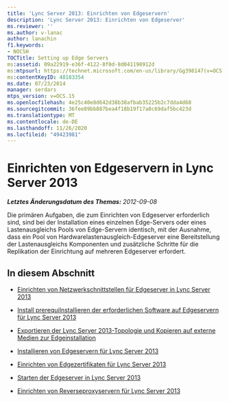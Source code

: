 ```yaml
---
title: 'Lync Server 2013: Einrichten von Edgeservern'
description: 'Lync Server 2013: Einrichten von Edgeserver'
ms.reviewer: ''
ms.author: v-lanac
author: lanachin
f1.keywords:
- NOCSH
TOCTitle: Setting up Edge Servers
ms:assetid: 09a22919-e36f-4122-8f0d-8d041198912d
ms:mtpsurl: https://technet.microsoft.com/en-us/library/Gg398147(v=OCS.15)
ms:contentKeyID: 48183354
ms.date: 07/23/2014
manager: serdars
mtps_version: v=OCS.15
ms.openlocfilehash: 4e25c40e8d642d38b38afbab35225b2c7dda4d68
ms.sourcegitcommit: 36fee89bb887bea4f18b19f17a8c69daf5bc423d
ms.translationtype: MT
ms.contentlocale: de-DE
ms.lasthandoff: 11/26/2020
ms.locfileid: "49423981"
---
```

# <a name="setting-up-edge-servers-in-lync-server-2013"></a>Einrichten von Edgeservern in Lync Server 2013

<div data-xmlns="http://www.w3.org/1999/xhtml">

<div class="topic" data-xmlns="http://www.w3.org/1999/xhtml" data-msxsl="urn:schemas-microsoft-com:xslt" data-cs="https://msdn.microsoft.com/">

<div data-asp="https://msdn2.microsoft.com/asp">



</div>

<div id="mainSection">

<div id="mainBody">

<span> </span>

_**Letztes Änderungsdatum des Themas:** 2012-09-08_

Die primären Aufgaben, die zum Einrichten von Edgeserver erforderlich sind, sind bei der Installation eines einzelnen Edge-Servers oder eines Lastenausgleichs Pools von Edge-Servern identisch, mit der Ausnahme, dass ein Pool von Hardwarelastenausgleich-Edgeserver eine Bereitstellung der Lastenausgleichs Komponenten und zusätzliche Schritte für die Replikation der Einrichtung auf mehreren Edgeserver erfordert.

<div>

## <a name="in-this-section"></a>In diesem Abschnitt

  - [Einrichten von Netzwerkschnittstellen für Edgeserver in Lync Server 2013](lync-server-2013-set-up-network-interfaces-for-edge-servers.md)

  - [Install prerequiInstallieren der erforderlichen Software auf Edgeservern für Lync Server 2013](lync-server-2013-install-prerequisite-software-on-edge-servers.md)

  - [Exportieren der Lync Server 2013-Topologie und Kopieren auf externe Medien zur Edgeinstallation](lync-server-2013-export-your-topology-and-copy-it-to-external-media-for-edge-installation.md)

  - [Installieren von Edgeservern für Lync Server 2013](lync-server-2013-install-edge-servers.md)

  - [Einrichten von Edgezertifikaten für Lync Server 2013](lync-server-2013-set-up-edge-certificates.md)

  - [Starten der Edgeserver in Lync Server 2013](lync-server-2013-start-edge-servers.md)

  - [Einrichten von Reverseproxyservern für Lync Server 2013](lync-server-2013-setting-up-reverse-proxy-servers.md)

</div>

</div>

<span> </span>

</div>

</div>

</div>

